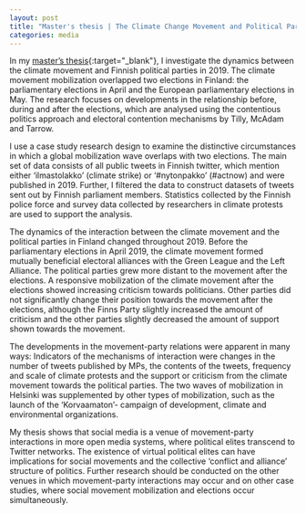 ```yaml
---
layout: post
title: "Master's thesis | The Climate Change Movement and Political Parties: Social Media Interaction During the Electoral Period 2019 in Finland"
categories: media
---
```




In my [master’s thesis](http://urn.fi/URN:NBN:fi:hulib-202009024006){:target="_blank"}, I investigate the dynamics between the climate movement and Finnish political parties in 2019. The climate movement mobilization overlapped two elections in Finland: the parliamentary elections in April and the European parliamentary elections in May. The research focuses on developments in the relationship before, during and after the elections, which are analysed using the contentious politics approach and electoral contention mechanisms by Tilly, McAdam and Tarrow.

I use a case study research design to examine the distinctive circumstances in which a global mobilization wave overlaps with two elections. The main set of data consists of all public tweets in Finnish twitter, which mention either ‘ilmastolakko’ (climate strike) or ‘#nytonpakko’ (#actnow) and were published in 2019. Further, I filtered the data to construct datasets of tweets sent out by Finnish parliament members. Statistics collected by the Finnish police force and survey data collected by researchers in climate protests are used to support the analysis.

The dynamics of the interaction between the climate movement and the political parties in Finland changed throughout 2019. Before the parliamentary elections in April 2019, the climate movement formed mutually beneficial electoral alliances with the Green League and the Left Alliance. The political parties grew more distant to the movement after the elections. A responsive mobilization of the climate movement after the elections showed increasing criticism towards politicians. Other parties did not significantly change their position towards the movement after the elections, although the Finns Party slightly increased the amount of criticism and the other parties slightly decreased the amount of support shown towards the movement.

The developments in the movement-party relations were apparent in many ways: Indicators of the mechanisms of interaction were changes in the number of tweets published by MPs, the contents of the tweets, frequency and scale of climate protests and the support or criticism from the climate movement towards the political parties. The two waves of mobilization in Helsinki was supplemented by other types of mobilization, such as the launch of the ‘Korvaamaton’- campaign of development, climate and environmental organizations.

My thesis shows that social media is a venue of movement-party interactions in more open media systems, where political elites transcend to Twitter networks. The existence of virtual political elites can have implications for social movements and the collective ‘conflict and alliance’ structure of politics. Further research should be conducted on the other venues in which movement-party interactions may occur and on other case studies, where social movement mobilization and elections occur simultaneously.
